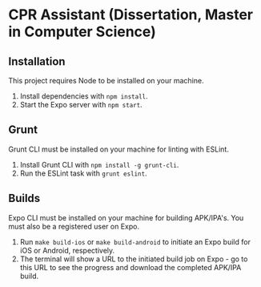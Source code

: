 # CPR Assistant (Dissertation, Master in Computer Science)
## Installation
This project requires Node to be installed on your machine.
1. Install dependencies with `npm install`.
2. Start the Expo server with `npm start`.

## Grunt
Grunt CLI must be installed on your machine for linting with ESLint.
1. Install Grunt CLI with `npm install -g grunt-cli`.
2. Run the ESLint task with `grunt eslint`.

## Builds
Expo CLI must be installed on your machine for building APK/IPA's. You must also be a registered user on Expo.
1. Run `make build-ios` or `make build-android` to initiate an Expo build for iOS or Android, respectively.
2. The terminal will show a URL to the initiated build job on Expo - go to this URL to see the progress and download the completed APK/IPA build.
